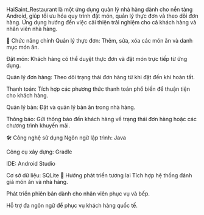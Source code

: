 HaiSaint_Restaurant là một ứng dụng quản lý nhà hàng dành cho nền tảng Android, giúp tối ưu hóa quy trình đặt món, quản lý thực đơn và theo dõi đơn hàng. Ứng dụng hướng đến việc cải thiện trải nghiệm cho cả khách hàng và nhân viên nhà hàng.

🔑 Chức năng chính
Quản lý thực đơn: Thêm, sửa, xóa các món ăn và danh mục món ăn.

Đặt món: Khách hàng có thể duyệt thực đơn và đặt món trực tiếp từ ứng dụng.

Quản lý đơn hàng: Theo dõi trạng thái đơn hàng từ khi đặt đến khi hoàn tất.

Thanh toán: Tích hợp các phương thức thanh toán phổ biến để thuận tiện cho khách hàng.

Quản lý bàn: Đặt và quản lý bàn ăn trong nhà hàng.

Thông báo: Gửi thông báo đến khách hàng về trạng thái đơn hàng hoặc các chương trình khuyến mãi.

🛠️ Công nghệ sử dụng
Ngôn ngữ lập trình: Java

Công cụ xây dựng: Gradle

IDE: Android Studio

Cơ sở dữ liệu: SQLite 
🚀 Hướng phát triển tương lai
Tích hợp hệ thống đánh giá món ăn và nhà hàng.

Phát triển phiên bản dành cho nhân viên phục vụ và bếp.

Hỗ trợ đa ngôn ngữ để phục vụ khách hàng quốc tế.
